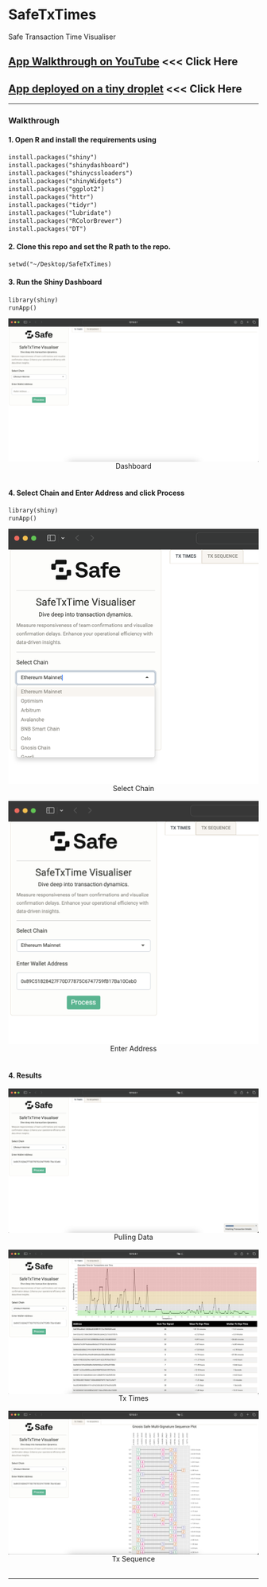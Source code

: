 # SafeTxTimes
Safe Transaction Time Visualiser

## [App Walkthrough on YouTube](https://www.youtube.com/watch?v=8d8SEtv1MDk) <<< Click Here

## [App deployed on a tiny droplet](http://143.110.238.86:5692) <<< Click Here

<hr>

### Walkthrough

#### 1. Open R and install the requirements using

```
install.packages("shiny")
install.packages("shinydashboard")
install.packages("shinycssloaders")
install.packages("shinyWidgets")
install.packages("ggplot2")
install.packages("httr")
install.packages("tidyr")
install.packages("lubridate")
install.packages("RColorBrewer")
install.packages("DT")
```
#### 2. Clone this repo and set the R path to the repo.

```
setwd("~/Desktop/SafeTxTimes)
```

#### 3. Run the Shiny Dashboard

```
library(shiny)
runApp()
```

<img src="www/First.png" align="center"/>
<div align="center">Dashboard</div>
<br>

#### 4. Select Chain and Enter Address and click Process

```
library(shiny)
runApp()
```

<img src="www/SelectChain.png" align="center"/>
<div align="center">Select Chain</div>
<br>


<img src="www/EnterAddress.png" align="center"/>
<div align="center">Enter Address</div>
<br>

#### 4. Results


<img src="www/Loading.png" align="center"/>
<div align="center">Pulling Data</div>
<br>

<img src="www/Tab1.png" align="center"/>
<div align="center">Tx Times</div>
<br>

<img src="www/Tab2.png" align="center"/>
<div align="center">Tx Sequence</div>
<br>

<hr>